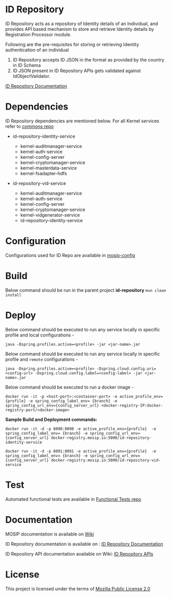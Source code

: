 # ID Repository

ID Repository acts as a repository of Identity details of an Individual, and provides API based mechanism to store and retrieve Identity details by Registration Processor module.

Following are the pre-requisites for storing or retrieving Identity authentication of an individual

1. ID Repository accepts ID JSON in the format as provided by the country in ID Schema
2. ID JSON present in ID Repository APIs gets validated against IdObjectValidator.

[ID Repository Documentation](https://docs.mosip.io/platform/modules/id-repository)

# Dependencies
ID Repository dependencies are mentioned below.  For all Kernel services refer to [commons repo](https://github.com/mosip/commons)

* id-repository-identity-service
    *  kernel-auditmanager-service 
    *  kernel-auth-service 
    *  kernel-config-server
    *  kernel-cryptomanager-service
    *  kernel-masterdata-service
    *  kernel-fsadapter-hdfs

* id-repository-vid-service
    *  kernel-auditmanager-service 
    *  kernel-auth-service 
    *  kernel-config-server
    *  kernel-cryptomanager-service
    *  kernel-vidgenerator-service
    *  id-repository-identity-service
    
# Configuration
Configurations used for ID Repo are available in [mosip-config](https://github.com/mosip/mosip-config)

# Build
Below command should be run in the parent project **id-repository**
`mvn clean install`

# Deploy
Below command should be executed to run any service locally in specific profile and local configurations - 
```
java -Dspring.profiles.active=<profile> -jar <jar-name>.jar
```

Below command should be executed to run any service locally in specific profile and `remote` configurations - 
```
java -Dspring.profiles.active=<profile> -Dspring.cloud.config.uri=<config-url> -Dspring.cloud.config.label=<config-label> -jar <jar-name>.jar
```

Below command should be executed to run a docker image - 
```
docker run -it -p <host-port>:<container-port> -e active_profile_env={profile} -e spring_config_label_env= {branch} -e spring_config_url_env={config_server_url} <docker-registry-IP:docker-registry-port/<docker-image>
```

**Sample Build and Deployment commands:**

```
docker run -it -d -p 8090:8090 -e active_profile_env={profile}  -e spring_config_label_env= {branch} -e spring_config_url_env={config_server_url} docker-registry.mosip.io:5000/id-repository-identity-service

docker run -it -d -p 8091:8091 -e active_profile_env={profile}  -e spring_config_label_env= {branch} -e spring_config_url_env={config_server_url} docker-registry.mosip.io:5000/id-repository-vid-service
```

# Test
Automated functional tests are available in [Functional Tests repo](https://github.com/mosip/mosip-functional-tests)

# Documentation
MOSIP documentation is available on [Wiki](https://docs.mosip.io/platform)

ID Repository documentation is available on : [ID Repository Documentation](https://docs.mosip.io/platform/modules/id-repository)

ID Repository API documentation available on Wiki: [ID Repository APIs](https://docs.mosip.io/platform/apis/id-repository-apis)

# License
This project is licensed under the terms of [Mozilla Public License 2.0](https://github.com/mosip/commons/blob/master/LICENSE)
